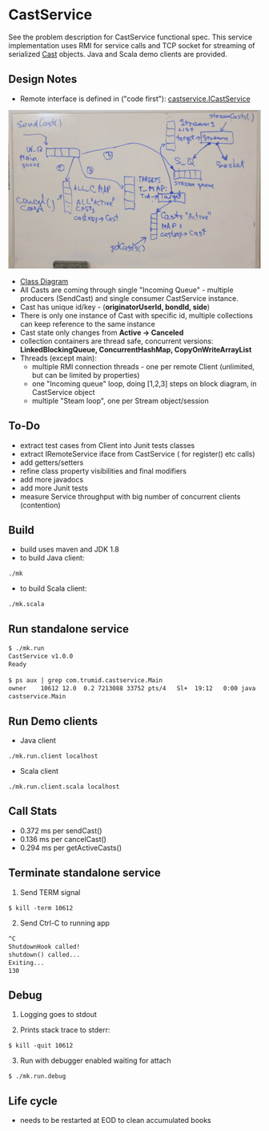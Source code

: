 # CastService
See the problem description for CastService functional spec. 
This service implementation uses RMI for service calls and TCP socket for streaming of serialized [Cast](https://github.com/dkhokhlov/CastService/blob/main/src/main/java/castservice/Cast.java) objects. Java and Scala demo clients are provided.

## Design Notes

* Remote interface is defined in ("code first"): 
[castservice.ICastService](https://github.com/dkhokhlov/CastService/blob/main/src/main/java/castservice/ICastService.java)

![Diagram](diagram.JPG)

* [Class Diagram](class_diagram.pdf)
* All Casts are coming through single "Incoming Queue" - multiple producers (SendCast) and single consumer CastService instance.
* Cast has unique id/key - (**originatorUserId, bondId, side**)
* There is only one instance of Cast with specific id, multiple collections can keep reference to the same instance
* Cast state only changes from **Active -> Canceled**
* collection containers are thread safe, concurrent versions: **LinkedBlockingQueue, ConcurrentHashMap, CopyOnWriteArrayList**
* Threads (except main): 
  - multiple RMI connection threads - one per remote Client (unlimited, but can be limited by properties)
  - one "Incoming queue" loop, doing [1,2,3] steps on block diagram, in CastService object
  - multiple "Steam loop", one per Stream object/session

## To-Do
- extract test cases from Client into Junit tests classes
- extract IRemoteService iface from CastService ( for register() etc calls) 
- add getters/setters
- refine class property visibilities and final modifiers
- add more javadocs
- add more Junit tests
- measure Service throughput with big number of concurrent clients (contention)

## Build
- build uses maven and JDK 1.8
- to build Java client:
```
./mk
```
- to build Scala client:
```
./mk.scala

```
## Run standalone service

```
$ ./mk.run
CastService v1.0.0
Ready

$ ps aux | grep com.trumid.castservice.Main
owner    10612 12.0  0.2 7213088 33752 pts/4   Sl+  19:12   0:00 java castservice.Main
```

## Run Demo clients
- Java client

```
./mk.run.client localhost
```
- Scala client
```
./mk.run.client.scala localhost
```

## Call Stats
- 0.372 ms per sendCast()
- 0.136 ms per cancelCast()
- 0.294 ms per getActiveCasts()

## Terminate standalone service

1) Send TERM signal

```
$ kill -term 10612
```

2) Send Ctrl-C to running app
```
^C
ShutdownHook called!
shutdown() called...
Exiting...
130
```

## Debug

1) Logging goes to stdout 

2) Prints stack trace to stderr:

```
$ kill -quit 10612
```

3) Run with debugger enabled waiting for attach
```
$ ./mk.run.debug
```

## Life cycle
- needs to be restarted at EOD to clean accumulated books
